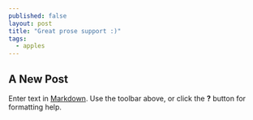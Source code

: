 ```yaml
---
published: false
layout: post
title: "Great prose support :)"
tags: 
  - apples
---
```


## A New Post

Enter text in [Markdown](http://daringfireball.net/projects/markdown/). Use the toolbar above, or click the **?** button for formatting help.